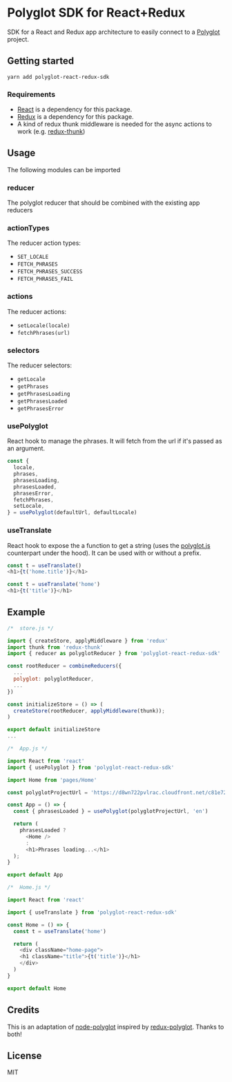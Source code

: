 # Polyglot SDK for React+Redux

SDK for a React and Redux app architecture to easily connect to a [Polyglot](https://polyglot.gaspardbruno.com) project.

## Getting started

`yarn add polyglot-react-redux-sdk`

### Requirements

* [React](https://reactjs.org) is a dependency for this package.
* [Redux](https://redux.js.org) is a dependency for this package.
* A kind of redux thunk middleware is needed for the async actions to work (e.g. [redux-thunk](https://github.com/reduxjs/redux-thunk))

## Usage
The following modules can be imported

### reducer
The polyglot reducer that should be combined with the existing app reducers

### actionTypes
The reducer action types:

* `SET_LOCALE`
* `FETCH_PHRASES`
* `FETCH_PHRASES_SUCCESS`
* `FETCH_PHRASES_FAIL`

### actions
The reducer actions:

* `setLocale(locale)`
* `fetchPhrases(url)`

### selectors
The reducer selectors:

* `getLocale`
* `getPhrases`
* `getPhrasesLoading`
* `getPhrasesLoaded`
* `getPhrasesError`

### usePolyglot
React hook to manage the phrases. It will fetch from the url if it's passed as an argument.

```js
const {
  locale,
  phrases,
  phrasesLoading,
  phrasesLoaded,
  phrasesError,
  fetchPhrases,
  setLocale,
} = usePolyglot(defaultUrl, defaultLocale)
```

### useTranslate
React hook to expose the a function to get a string (uses the [polyglot.js](https://github.com/airbnb/polyglot.js) counterpart under the hood). It can be used with or without a prefix.

```js
const t = useTranslate()
<h1>{t('home.title')}</h1>

const t = useTranslate('home')
<h1>{t('title')}</h1>
```

## Example
```js
/*  store.js */

import { createStore, applyMiddleware } from 'redux'
import thunk from 'redux-thunk'
import { reducer as polyglotReducer } from 'polyglot-react-redux-sdk'

const rootReducer = combineReducers({
  ...
  polyglot: polyglotReducer,
  ...
})

const initializeStore = () => (
  createStore(rootReducer, applyMiddleware(thunk));
)

export default initializeStore
...
```

```js
/*  App.js */

import React from 'react'
import { usePolyglot } from 'polyglot-react-redux-sdk'

import Home from 'pages/Home'

const polyglotProjectUrl = 'https://d8wn722pvlrac.cloudfront.net/c81e728d1124862c/all.json'

const App = () => {
  const { phrasesLoaded } = usePolyglot(polyglotProjectUrl, 'en')

  return (
    phrasesLoaded ?
      <Home />
      :
      <h1>Phrases loading...</h1>
  );
}

export default App
```

```js
/*  Home.js */

import React from 'react'

import { useTranslate } from 'polyglot-react-redux-sdk'

const Home = () => {
  const t = useTranslate('home')

  return (
    <div className="home-page">
	<h1 className="title">{t('title')}</h1>
    </div>
  )
}

export default Home

```

## Credits
This is an adaptation of [node-polyglot](https://github.com/ricardobeat/node-polyglot) inspired by [redux-polyglot](https://github.com/Tiqa/redux-polyglot). Thanks to both!

## License

MIT

